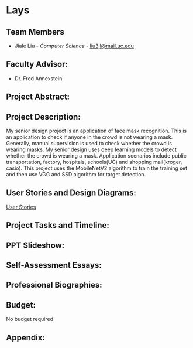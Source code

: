 
# Lays

## Team Members
*  Jiale Liu - *Computer Science*  - liu3jl@mail.uc.edu

## Faculty Advisor:
*  Dr. Fred Annexstein

## Project Abstract:

## Project Description:
My senior design project is an application of face mask recognition. This is an application to check if anyone in the crowd is not wearing a mask. Generally, manual supervision is used to check whether the crowd is wearing masks. My senior design uses deep learning models to detect whether the crowd is wearing a mask. Application scenarios include public transportation, factory, hospitals, schools(UC) and shopping mall(kroger, casio). This project uses the MobileNetV2 algorithm to train the training set and then use VGG and SSD algorithm for target detection.

## User Stories and Design Diagrams:
[User Stories](https://github.com/Layljl0615/CS5001-Senior-Design/blob/master/User%20Stories.md)

## Project Tasks and Timeline:

## PPT Slideshow:

## Self-Assessment Essays:

## Professional Biographies:

## Budget:
No budget required

## Appendix:


